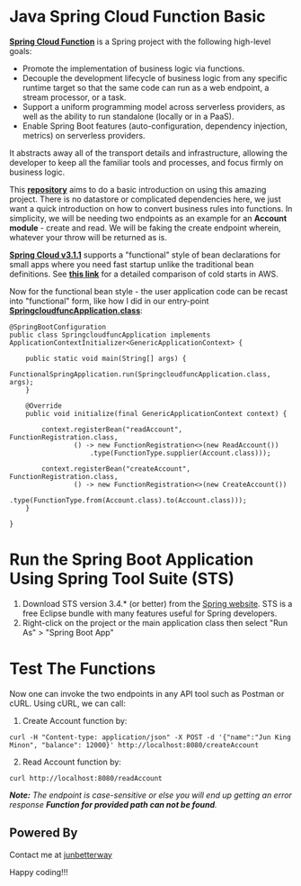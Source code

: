 # Java Spring Cloud Function Basic

__[Spring Cloud Function](https://spring.io/projects/spring-cloud-function)__ is a Spring project with the following high-level goals:

* Promote the implementation of business logic via functions.
* Decouple the development lifecycle of business logic from any specific runtime target so that the same code can run as a web endpoint, a stream processor, or a task.
* Support a uniform programming model across serverless providers, as well as the ability to run standalone (locally or in a PaaS).
* Enable Spring Boot features (auto-configuration, dependency injection, metrics) on serverless providers.

It abstracts away all of the transport details and infrastructure, allowing the developer to keep all the familiar tools and processes, and focus firmly on business logic.

This __[repository](https://github.com/junbetterway/spring-cloud-func-basic)__ aims to do a basic introduction on using this amazing project. There is no datastore or complicated dependencies here, we just want a quick introduction on how to convert business rules into functions. In simplicity, we will be needing two endpoints as an example for an __Account module__ - create and read. We will be faking the create endpoint wherein, whatever your throw will be returned as is.

__[Spring Cloud v3.1.1](https://docs.spring.io/spring-cloud-function/docs/3.1.1/reference/html/spring-cloud-function.html#_functional_bean_definitions)__ supports a "functional" style of bean declarations for small apps where you need fast startup unlike the traditional bean definitions. See __[this link](https://spring.io/blog/2018/10/22/functional-bean-registrations-in-spring-cloud-function)__ for a detailed comparison of cold starts in AWS. 

Now for the functional bean style - the user application code can be recast into "functional" form, like how I did in our entry-point __[SpringcloudfuncApplication.class](https://github.com/junbetterway/spring-cloud-func-basic/blob/main/src/main/java/com/junbetterway/serverless/springcloudfunc/SpringcloudfuncApplication.java)__:

```
@SpringBootConfiguration	
public class SpringcloudfuncApplication implements ApplicationContextInitializer<GenericApplicationContext> {

	public static void main(String[] args) {
		FunctionalSpringApplication.run(SpringcloudfuncApplication.class, args); 
	}

	@Override
	public void initialize(final GenericApplicationContext context) {
		
	    context.registerBean("readAccount", FunctionRegistration.class,
	            () -> new FunctionRegistration<>(new ReadAccount())
	                .type(FunctionType.supplier(Account.class)));
	    
	    context.registerBean("createAccount", FunctionRegistration.class,
	            () -> new FunctionRegistration<>(new CreateAccount())
	                .type(FunctionType.from(Account.class).to(Account.class)));
	}
	
}
```

# Run the Spring Boot Application Using Spring Tool Suite (STS)
1. Download STS version 3.4.* (or better) from the [Spring website](https://spring.io/tools). STS is a free Eclipse bundle with many features useful for Spring developers.
2. Right-click on the project or the main application class then select "Run As" > "Spring Boot App"

# Test The Functions
Now one can invoke the two endpoints in any API tool such as Postman or cURL. Using cURL, we can call:
1. Create Account function by:

```
curl -H "Content-type: application/json" -X POST -d '{"name":"Jun King Minon", "balance": 12000}' http://localhost:8080/createAccount
```

2. Read Account function by:

```
curl http://localhost:8080/readAccount
```

*__Note:__ The endpoint is case-sensitive or else you will end up getting an error response __Function for provided path can not be found__.*

## Powered By
Contact me at [junbetterway](mailto:jkpminon12@yahoo.com)

Happy coding!!!
